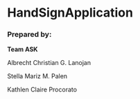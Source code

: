 # HandSignApplication

### Prepared by:

**Team ASK**

Albrecht Christian G. Lanojan

Stella Mariz M. Palen

Kathlen Claire Procorato
